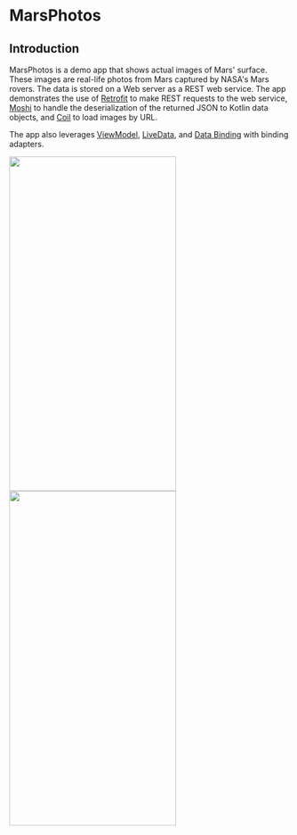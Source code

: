 MarsPhotos
==================================

Introduction
------------

MarsPhotos is a demo app that shows actual images of Mars' surface. These images are
real-life photos from Mars captured by NASA's Mars rovers. The data is stored on a Web server
as a REST web service.  The app demonstrates the use of [Retrofit](https://square.github.io/retrofit/) to make REST requests to the web service, [Moshi](https://github.com/square/moshi) to
handle the deserialization of the returned JSON to Kotlin data objects, and [Coil](https://coil-kt.github.io/coil/) to load images by URL.

The app also leverages [ViewModel](https://developer.android.com/topic/libraries/architecture/viewmodel),
[LiveData](https://developer.android.com/topic/libraries/architecture/livedata), and
[Data Binding](https://developer.android.com/topic/libraries/data-binding/) with binding 
adapters.


<img src="https://user-images.githubusercontent.com/8702105/165186085-5cf71808-d848-46ff-9861-a9cabb848e7c.jpg" width="300" height="600">      <img src="https://user-images.githubusercontent.com/8702105/165186087-2632050d-33f0-4991-955f-efb7976beb97.jpg" width="300" height="600">
